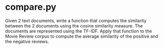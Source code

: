 # compare.py
Given 2 text documents, write a function that computes the similarity between the 2 documents using the cosine similarity measure. The documents are represented using the TF-IDF.  Apply that function to the Movie Review corpus to compute the average similarity of the positive and the negative reviews.
